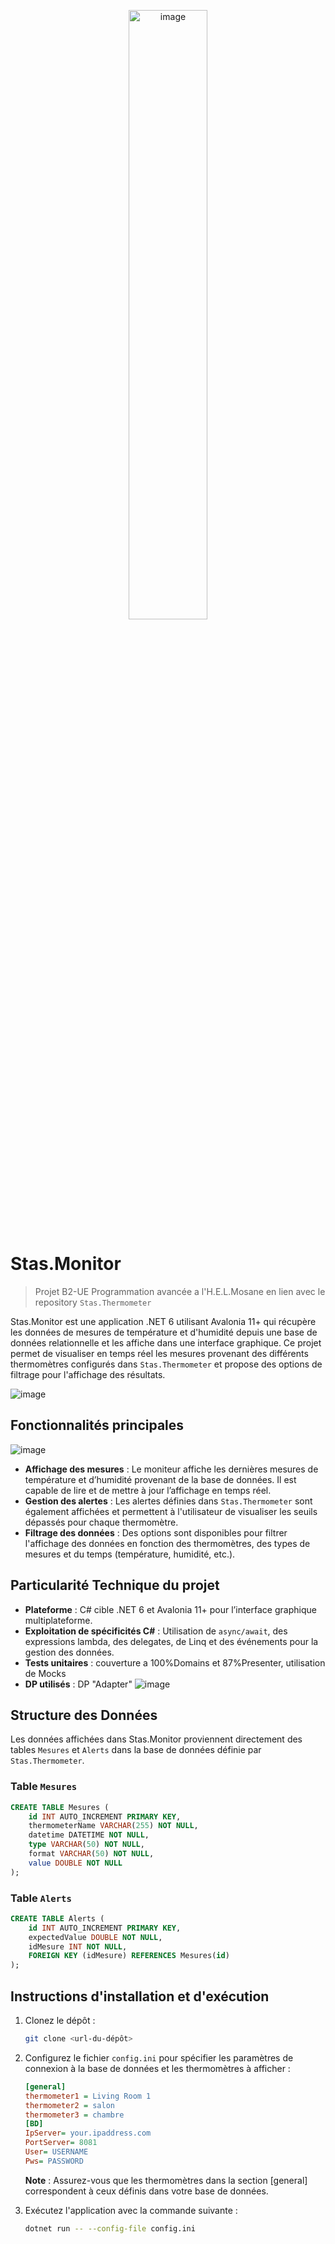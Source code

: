 
<p align="center">
  <img src="https://github.com/user-attachments/assets/303cf11c-40ba-49fb-b8f2-5be075ec4e3a" alt="image" width="50%">
</p>


# Stas.Monitor 

>Projet B2-UE Programmation avancée a l'H.E.L.Mosane en lien avec le repository `Stas.Thermometer`
>
>
Stas.Monitor est une application .NET 6 utilisant Avalonia 11+ qui récupère les données de mesures de température et d'humidité depuis une base de données relationnelle et les affiche dans une interface graphique. Ce projet permet de visualiser en temps réel les mesures provenant des différents thermomètres configurés dans `Stas.Thermometer` et propose des options de filtrage pour l'affichage des résultats.

![image](https://github.com/user-attachments/assets/b6bdbe81-181c-48ec-bf0e-99486fc4c13e)


## Fonctionnalités principales

![image](https://github.com/user-attachments/assets/36807ac9-7fb5-4ceb-afe5-48fc30c476db)


- **Affichage des mesures** : Le moniteur affiche les dernières mesures de température et d’humidité provenant de la base de données. Il est capable de lire et de mettre à jour l’affichage en temps réel.
- **Gestion des alertes** :  Les alertes définies dans `Stas.Thermometer` sont également affichées et permettent à l'utilisateur de visualiser les seuils dépassés pour chaque thermomètre.
- **Filtrage des données** : Des options sont disponibles pour filtrer l'affichage des données en fonction des thermomètres, des types de mesures et du temps (température, humidité, etc.).


 ## Particularité Technique du projet
 - **Plateforme** : C# cible .NET 6 et Avalonia 11+ pour l’interface graphique multiplateforme.
 - **Exploitation de spécificités C#** : Utilisation de `async/await`, des expressions lambda, des delegates, de Linq et des événements pour la gestion des données.
 - **Tests unitaires** : couverture a 100%Domains et 87%Presenter, utilisation de Mocks
 - **DP utilisés** : DP "Adapter" 
![image](https://github.com/user-attachments/assets/ddc94303-bb58-48aa-8336-bed9225bd8eb)



## Structure des Données

Les données affichées dans Stas.Monitor proviennent directement des tables `Mesures` et `Alerts` dans la base de données définie par `Stas.Thermometer`.

### Table `Mesures`

```sql
CREATE TABLE Mesures (
    id INT AUTO_INCREMENT PRIMARY KEY,
    thermometerName VARCHAR(255) NOT NULL,
    datetime DATETIME NOT NULL,
    type VARCHAR(50) NOT NULL,
    format VARCHAR(50) NOT NULL,
    value DOUBLE NOT NULL
);
```

### Table `Alerts`
```sql
CREATE TABLE Alerts (
    id INT AUTO_INCREMENT PRIMARY KEY,
    expectedValue DOUBLE NOT NULL,
    idMesure INT NOT NULL,
    FOREIGN KEY (idMesure) REFERENCES Mesures(id)
);
```

## Instructions d'installation et d'exécution

1. Clonez le dépôt :
   ```bash
   git clone <url-du-dépôt>
   ```
2. Configurez le fichier `config.ini` pour spécifier les paramètres de connexion à la base de données et les thermomètres à afficher :
   ```ini
   [general]
   thermometer1 = Living Room 1
   thermometer2 = salon
   thermometer3 = chambre
   [BD]
   IpServer= your.ipaddress.com
   PortServer= 8081
   User= USERNAME
   Pws= PASSWORD
   ```
   **Note** : Assurez-vous que les thermomètres dans la section [general] correspondent à ceux définis dans votre base de données.
   
3. Exécutez l'application avec la commande suivante :
   ```bash
   dotnet run -- --config-file config.ini
   ```
